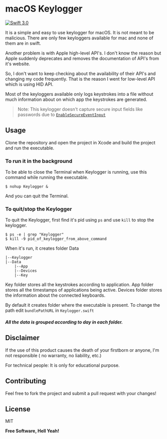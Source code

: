 # macOS Keylogger

[![Swift 3.0](https://img.shields.io/badge/Swift-3.0-orange.svg)]()

It is a simple and easy to use keylogger for macOS. It is not meant to be malicious. There are only few keyloggers available for mac and none of them are in swift.

Another problem is with Apple high-level API's. I don't know the reason but Apple suddenly deprecates and removes the documentation of API's from it's website.

So, I don't want to keep checking about the availability of their API's and changing my code frequently. That is the reason I went for low-level API which is using HID API.

Most of the keyloggers available only logs keystrokes into a file without much information about on which app the keystrokes are generated.

>Note: This keylogger doesn't capture secure input fields like passwords due to [`EnableSecureEventInput`](https://developer.apple.com/library/content/technotes/tn2150/_index.html)

## Usage

Clone the repository and open the project in Xcode and build the project and run the executable.

### To run it in the background

To be able to close the Terminal when Keylogger is running, use this command while running the executable.

```shell
$ nohup Keylogger &
```
And you can quit the Terminal.

### To quit/stop the Keylogger

To quit the Keylogger, first find it's pid using `ps` and use `kill` to stop the keylogger.

```shell
$ ps -e | grep "Keylogger"
$ kill -9 pid_of_keylogger_from_above_command
```

When it's run, it creates folder Data
```
|--Keylogger
|--Data
    |--App
    |--Devices
    |--Key
```
Key folder stores all the keystrokes according to application.
App folder stores all the timestamps of applications being active.
Devices folder stores the information about the connected keyboards.

By default it creates folder where the executable is present. 
To change the path edit `bundlePathURL` in `Keylogger.swift`
##### All the data is grouped according to day in each folder.

## Disclaimer
If the use of this product causes the death of your firstborn or anyone, I'm not responsible ( no warranty, no liability, etc.)

For technical people: It is only for educational purpose.


## Contributing

Feel free to fork the project and submit a pull request with your changes!

License
---

MIT


**Free Software, Hell Yeah!**

